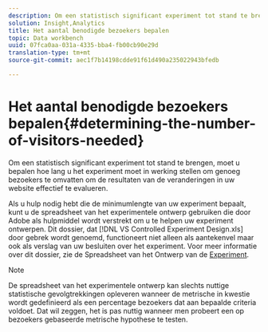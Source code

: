 ```yaml
---
description: Om een statistisch significant experiment tot stand te brengen, moet u bepalen hoe lang u het experiment moet in werking stellen om genoeg bezoekers te omvatten om de resultaten van de veranderingen in uw website effectief te evalueren.
solution: Insight,Analytics
title: Het aantal benodigde bezoekers bepalen
topic: Data workbench
uuid: 07fca0aa-031a-4335-bba4-fb00cb90e29d
translation-type: tm+mt
source-git-commit: aec1f7b14198cdde91f61d490a235022943bfedb

---
```



# Het aantal benodigde bezoekers bepalen{#determining-the-number-of-visitors-needed}

Om een statistisch significant experiment tot stand te brengen, moet u bepalen hoe lang u het experiment moet in werking stellen om genoeg bezoekers te omvatten om de resultaten van de veranderingen in uw website effectief te evalueren.

Als u hulp nodig hebt die de minimumlengte van uw experiment bepaalt, kunt u de spreadsheet van het experimentele ontwerp gebruiken die door Adobe als hulpmiddel wordt verstrekt om u te helpen uw experiment ontwerpen. Dit dossier, dat [!DNL VS Controlled Experiment Design.xls] door gebrek wordt genoemd, functioneert niet alleen als aantekenvel maar ook als verslag van uw besluiten over het experiment. Voor meer informatie over dit dossier, zie de Spreadsheet van het Ontwerp van de [Experiment](../../../home/c-undst-ctrld-exp/t-exp-dsn-spst.md#task-d7f674980fe9415d80371d6020bcf164).

>[!NOTE]
>
>De spreadsheet van het experimentele ontwerp kan slechts nuttige statistische gevolgtrekkingen opleveren wanneer de metrische in kwestie wordt gedefinieerd als een percentage bezoekers dat aan bepaalde criteria voldoet. Dat wil zeggen, het is pas nuttig wanneer men probeert een op bezoekers gebaseerde metrische hypothese te testen.

